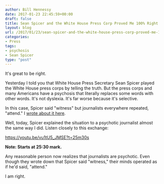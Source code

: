 ```yaml
---
author: Bill Hennessy
date: 2017-01-23 22:45:59+00:00
draft: false
title: Sean Spicer and the White House Press Corp Proved Me 100% Right
layout: blog
url: /2017/01/23/sean-spicer-and-the-white-house-press-corp-proved-me-100-right/
categories:
- Press
tags:
- psychosis
- Sean Spicer
type: "post"
---
```


It's great to be right.

Yesterday I told you that White House Press Secretary Sean Spicer played the White House press corps by telling the truth. But the press corps and many Americans have a psychosis that literally replaces some words with other words. It's not dyslexia. It's far worse because it's selective.

In this case, Spicer said "witness" but journalists everywhere repeated, "attend." I [wrote about it here](https://hennessysview.com/2017/01/23/how-to-spot-journalisms-psychosis/).

Well, today, Spicer explained the situation to a psychotic journalist almost the same way I did. Listen closely to this exchange:

https://youtu.be/vu1tU5_JMSE?t=25m30s

**Note: Starts at 25:30 mark.**

Any reasonable person now realizes that journalists are psychotic. Even though they wrote down that Spicer said "witness," their minds operated as if he'd said, "attend."

I am right.
